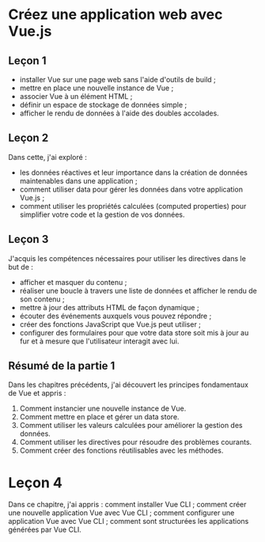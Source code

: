 # Créez une application web avec Vue.js

## Leçon 1
* installer Vue sur une page web sans l'aide d'outils de build ;
* mettre en place une nouvelle instance de Vue ;
* associer Vue à un élément HTML ;
* définir un espace de stockage de données simple ;
* afficher le rendu de données à l'aide des doubles accolades.

## Leçon 2
Dans cette, j'ai exploré :
* les données réactives et leur importance dans la création de données maintenables dans une application ;
* comment utiliser  data  pour gérer les données dans votre application Vue.js ;
* comment utiliser les propriétés calculées (computed properties) pour simplifier votre code et la gestion de vos données.

## Leçon 3
J'acquis les compétences nécessaires pour utiliser les directives dans le but de :
* afficher et masquer du contenu ;
* réaliser une boucle à travers une liste de données et afficher le rendu de son contenu ;
* mettre à jour des attributs HTML de façon dynamique ;
* écouter des événements auxquels vous pouvez répondre ;
* créer des fonctions JavaScript que Vue.js peut utiliser ;
* configurer des formulaires pour que votre data store soit mis à jour au fur et à mesure que l'utilisateur interagit avec lui.

## Résumé de la partie 1
Dans les chapitres précédents, j'ai découvert les principes fondamentaux de Vue et appris :
1. Comment instancier une nouvelle instance de Vue.
2. Comment mettre en place et gérer un data store.
3. Comment utiliser les valeurs calculées pour améliorer la gestion des données.
4. Comment utiliser les directives pour résoudre des problèmes courants.
5. Comment créer des fonctions réutilisables avec les méthodes.

# Leçon 4
Dans ce chapitre, j'ai appris :
comment installer Vue CLI ;
comment créer une nouvelle application Vue avec Vue CLI ;
comment configurer une application Vue avec Vue CLI ;
comment sont structurées les applications générées par Vue CLI.
